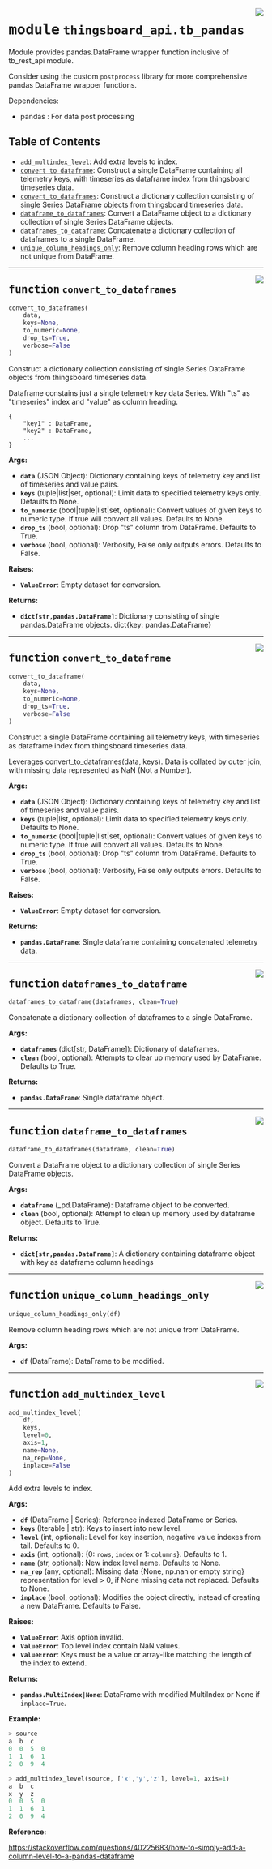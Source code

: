 <!-- markdownlint-disable -->

<a href="../../../../python/lib/thingsboard-api/src/thingsboard_api/tb_pandas.py#L0"><img align="right" style="float:right;" src="https://img.shields.io/badge/-source-cccccc?style=flat-square" /></a>

# <kbd>module</kbd> `thingsboard_api.tb_pandas`
Module provides pandas.DataFrame wrapper function inclusive of tb_rest_api module.

Consider using the custom `postprocess` library for more comprehensive pandas
DataFrame wrapper functions.

Dependencies:  
- pandas : For data post processing


## Table of Contents
- [`add_multindex_level`](./thingsboard_api.tb_pandas.md#function-add_multindex_level): Add extra levels to index.
- [`convert_to_dataframe`](./thingsboard_api.tb_pandas.md#function-convert_to_dataframe): Construct a single DataFrame containing all telemetry keys, with timeseries as dataframe index from thingsboard timeseries data.
- [`convert_to_dataframes`](./thingsboard_api.tb_pandas.md#function-convert_to_dataframes): Construct a dictionary collection consisting of single Series DataFrame objects from thingsboard timeseries data.
- [`dataframe_to_dataframes`](./thingsboard_api.tb_pandas.md#function-dataframe_to_dataframes): Convert a DataFrame object to a dictionary collection of single Series DataFrame objects.
- [`dataframes_to_dataframe`](./thingsboard_api.tb_pandas.md#function-dataframes_to_dataframe): Concatenate a dictionary collection of dataframes to a single DataFrame.
- [`unique_column_headings_only`](./thingsboard_api.tb_pandas.md#function-unique_column_headings_only): Remove column heading rows which are not unique from DataFrame.



---

<a href="../../../../python/lib/thingsboard-api/src/thingsboard_api/tb_pandas.py#L27"><img align="right" style="float:right;" src="https://img.shields.io/badge/-source-cccccc?style=flat-square" /></a>

## <kbd>function</kbd> `convert_to_dataframes`

```python
convert_to_dataframes(
    data,
    keys=None,
    to_numeric=None,
    drop_ts=True,
    verbose=False
)
```

Construct a dictionary collection consisting of single Series
DataFrame objects from thingsboard timeseries data.

Dataframe constains just a single telemetry key data Series.
With "ts" as "timeseries" index and "value" as column heading.

```
{
    "key1" : DataFrame,
    "key2" : DataFrame,
    ...
}
```


**Args:**

- <b>`data`</b> (JSON Object): Dictionary containing keys of telemetry key and
    list of timeseries and value pairs.
- <b>`keys`</b> (tuple|list|set, optional): Limit data to specified telemetry keys only.
    Defaults to None.
- <b>`to_numeric`</b> (bool|tuple|list|set, optional): Convert values of given keys
    to numeric type. If true will convert all values. Defaults to None.
- <b>`drop_ts`</b> (bool, optional): Drop "ts" column from DataFrame. Defaults to True.
- <b>`verbose`</b> (bool, optional): Verbosity, False only outputs errors. Defaults to False.


**Raises:**

- <b>`ValueError`</b>: Empty dataset for conversion.


**Returns:**

- <b>`dict[str,pandas.DataFrame]`</b>: Dictionary consisting of single pandas.DataFrame objects.
    dict{key: pandas.DataFrame}



---

<a href="../../../../python/lib/thingsboard-api/src/thingsboard_api/tb_pandas.py#L104"><img align="right" style="float:right;" src="https://img.shields.io/badge/-source-cccccc?style=flat-square" /></a>

## <kbd>function</kbd> `convert_to_dataframe`

```python
convert_to_dataframe(
    data,
    keys=None,
    to_numeric=None,
    drop_ts=True,
    verbose=False
)
```

Construct a single DataFrame containing all telemetry keys,
with timeseries as dataframe index from thingsboard timeseries data.

Leverages convert_to_dataframes(data, keys).
Data is collated by outer join, with missing data represented as NaN (Not a Number).


**Args:**

- <b>`data`</b> (JSON Object): Dictionary containing keys of telemetry key and
    list of timeseries and value pairs.
- <b>`keys`</b> (tuple|list, optional): Limit data to specified telemetry keys only.
    Defaults to None.
- <b>`to_numeric`</b> (bool|tuple|list|set, optional): Convert values of given keys
    to numeric type. If true will convert all values. Defaults to None.
- <b>`drop_ts`</b> (bool, optional): Drop "ts" column from DataFrame. Defaults to True.
- <b>`verbose`</b> (bool, optional): Verbosity, False only outputs errors. Defaults to False.


**Raises:**

- <b>`ValueError`</b>: Empty dataset for conversion.


**Returns:**

- <b>`pandas.DataFrame`</b>: Single dataframe containing concatenated telemetry data.



---

<a href="../../../../python/lib/thingsboard-api/src/thingsboard_api/tb_pandas.py#L134"><img align="right" style="float:right;" src="https://img.shields.io/badge/-source-cccccc?style=flat-square" /></a>

## <kbd>function</kbd> `dataframes_to_dataframe`

```python
dataframes_to_dataframe(dataframes, clean=True)
```

Concatenate a dictionary collection of dataframes to a single DataFrame.


**Args:**

- <b>`dataframes`</b> (dict[str, DataFrame]): Dictionary of dataframes.
- <b>`clean`</b> (bool, optional): Attempts to clear up memory used by DataFrame.
    Defaults to True.


**Returns:**

- <b>`pandas.DataFrame`</b>: Single dataframe object.



---

<a href="../../../../python/lib/thingsboard-api/src/thingsboard_api/tb_pandas.py#L154"><img align="right" style="float:right;" src="https://img.shields.io/badge/-source-cccccc?style=flat-square" /></a>

## <kbd>function</kbd> `dataframe_to_dataframes`

```python
dataframe_to_dataframes(dataframe, clean=True)
```

Convert a DataFrame object to a dictionary collection of single Series
DataFrame objects.


**Args:**

- <b>`dataframe`</b> (_pd.DataFrame): Dataframe object to be converted.
- <b>`clean`</b> (bool, optional): Attempt to clean up memory used
    by dataframe object. Defaults to True.


**Returns:**

- <b>`dict[str,pandas.DataFrame]`</b>: A dictionary containing dataframe object with
key as dataframe column headings



---

<a href="../../../../python/lib/thingsboard-api/src/thingsboard_api/tb_pandas.py#L178"><img align="right" style="float:right;" src="https://img.shields.io/badge/-source-cccccc?style=flat-square" /></a>

## <kbd>function</kbd> `unique_column_headings_only`

```python
unique_column_headings_only(df)
```

Remove column heading rows which are not unique from DataFrame.


**Args:**

- <b>`df`</b> (DataFrame): DataFrame to be modified.



---

<a href="../../../../python/lib/thingsboard-api/src/thingsboard_api/tb_pandas.py#L197"><img align="right" style="float:right;" src="https://img.shields.io/badge/-source-cccccc?style=flat-square" /></a>

## <kbd>function</kbd> `add_multindex_level`

```python
add_multindex_level(
    df,
    keys,
    level=0,
    axis=1,
    name=None,
    na_rep=None,
    inplace=False
)
```

Add extra levels to index.


**Args:**

- <b>`df`</b> (DataFrame | Series): Reference indexed DataFrame or Series.
- <b>`keys`</b> (Iterable | str): Keys to insert into new level.
- <b>`level`</b> (int, optional): Level for key insertion, negative value indexes from tail.
    Defaults to 0.
- <b>`axis`</b> (int, optional): {0: `rows`, `index` or 1: `columns`}. Defaults to 1.
- <b>`name`</b> (str, optional): New index level name. Defaults to None.
- <b>`na_rep`</b> (any, optional): Missing data {None, np.nan or empty string} representation
    for level > 0, if None missing data not replaced. Defaults to None.
- <b>`inplace`</b> (bool, optional): Modifies the object directly,
    instead of creating a new DataFrame. Defaults to False.


**Raises:**

- <b>`ValueError`</b>: Axis option invalid.
- <b>`ValueError`</b>: Top level index contain NaN values.
- <b>`ValueError`</b>: Keys must be a value or array-like matching the length
    of the index to extend.


**Returns:**

- <b>`pandas.MultiIndex|None`</b>: DataFrame with modified MultiIndex or None if `inplace=True`.


**Example:**

```python
> source
a  b  c
0  0  5  0
1  1  6  1
2  0  9  4

> add_multindex_level(source, ['x','y','z'], level=1, axis=1)
a  b  c
x  y  z
0  0  5  0
1  1  6  1
2  0  9  4
```


**Reference:**

https://stackoverflow.com/questions/40225683/how-to-simply-add-a-column-level-to-a-pandas-dataframe



